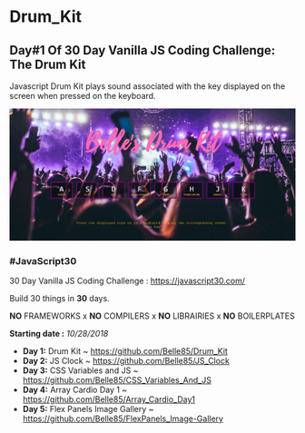 # Drum_Kit
## Day#1 Of 30 Day Vanilla JS Coding Challenge: The Drum Kit

Javascript Drum Kit plays sound associated with the key displayed on the screen when pressed on the keyboard.

![Homepage Image](https://github.com/Belle85/Drum_Kit/blob/master/assets/image/Homepage.PNG)

### **#JavaScript30**
30 Day Vanilla JS Coding Challenge : https://javascript30.com/

Build 30 things in **30** days. 

**NO** FRAMEWORKS x **NO** COMPILERS x **NO** LIBRAIRIES x **NO** BOILERPLATES

**Starting date :** *10/28/2018*

* **Day 1:** Drum Kit ~ https://github.com/Belle85/Drum_Kit
* **Day 2:** JS Clock ~ https://github.com/Belle85/JS_Clock
* **Day 3:** CSS Variables and JS ~ https://github.com/Belle85/CSS_Variables_And_JS
* **Day 4:** Array Cardio Day 1 ~ https://github.com/Belle85/Array_Cardio_Day1 
* **Day 5:** Flex Panels Image Gallery ~ https://github.com/Belle85/FlexPanels_Image-Gallery






